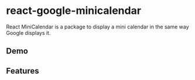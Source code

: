 # react-google-minicalendar

React MiniCalendar is a package to display a mini calendar in the same way Google displays it.

## Demo

## Features

